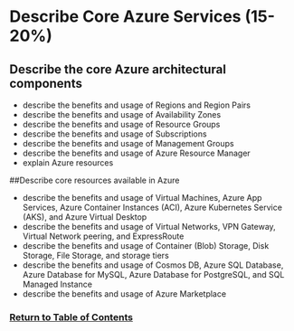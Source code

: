 # Describe Core Azure Services (15-20%)
## Describe the core Azure architectural components
* describe the benefits and usage of Regions and Region Pairs
* describe the benefits and usage of Availability Zones
* describe the benefits and usage of Resource Groups
* describe the benefits and usage of Subscriptions
* describe the benefits and usage of Management Groups
* describe the benefits and usage of Azure Resource Manager
* explain Azure resources


##Describe core resources available in Azure
* describe the benefits and usage of Virtual Machines, Azure App Services, Azure
Container Instances (ACI), Azure Kubernetes Service (AKS), and Azure Virtual Desktop
* describe the benefits and usage of Virtual Networks, VPN Gateway, Virtual Network
peering, and ExpressRoute
* describe the benefits and usage of Container (Blob) Storage, Disk Storage, File Storage,
and storage tiers
* describe the benefits and usage of Cosmos DB, Azure SQL Database, Azure Database for
MySQL, Azure Database for PostgreSQL, and SQL Managed Instance
* describe the benefits and usage of Azure Marketplace

### [Return to Table of Contents](README.md)